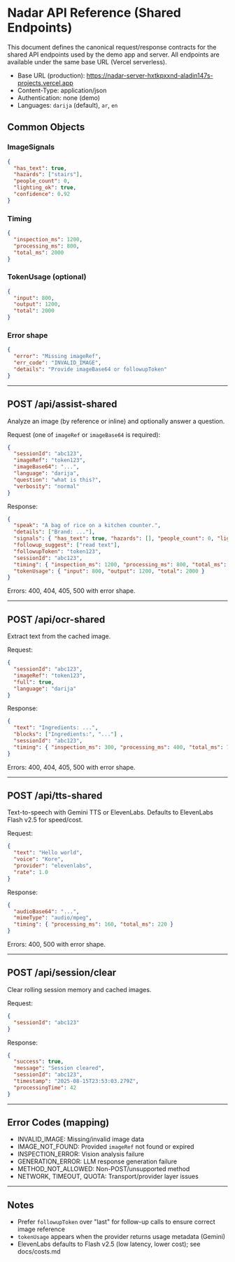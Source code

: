 # Nadar API Reference (Shared Endpoints)

This document defines the canonical request/response contracts for the shared API endpoints used by the demo app and server. All endpoints are available under the same base URL (Vercel serverless).

- Base URL (production): <https://nadar-server-hxtkpxxnd-aladin147s-projects.vercel.app>
- Content-Type: application/json
- Authentication: none (demo)
- Languages: `darija` (default), `ar`, `en`

## Common Objects

### ImageSignals

```json
{
  "has_text": true,
  "hazards": ["stairs"],
  "people_count": 0,
  "lighting_ok": true,
  "confidence": 0.92
}
```

### Timing

```json
{
  "inspection_ms": 1200,
  "processing_ms": 800,
  "total_ms": 2000
}
```

### TokenUsage (optional)

```json
{
  "input": 800,
  "output": 1200,
  "total": 2000
}
```

### Error shape

```json
{
  "error": "Missing imageRef",
  "err_code": "INVALID_IMAGE",
  "details": "Provide imageBase64 or followupToken"
}
```

---

## POST /api/assist-shared

Analyze an image (by reference or inline) and optionally answer a question.

Request (one of `imageRef` or `imageBase64` is required):

```json
{
  "sessionId": "abc123",
  "imageRef": "token123",
  "imageBase64": "...",
  "language": "darija",
  "question": "what is this?",
  "verbosity": "normal"
}
```

Response:

```json
{
  "speak": "A bag of rice on a kitchen counter.",
  "details": ["Brand: ..."],
  "signals": { "has_text": true, "hazards": [], "people_count": 0, "lighting_ok": true, "confidence": 0.9 },
  "followup_suggest": ["read text"],
  "followupToken": "token123",
  "sessionId": "abc123",
  "timing": { "inspection_ms": 1200, "processing_ms": 800, "total_ms": 2000 },
  "tokenUsage": { "input": 800, "output": 1200, "total": 2000 }
}
```

Errors: 400, 404, 405, 500 with error shape.

---

## POST /api/ocr-shared

Extract text from the cached image.

Request:

```json
{
  "sessionId": "abc123",
  "imageRef": "token123",
  "full": true,
  "language": "darija"
}
```

Response:

```json
{
  "text": "Ingredients: ...",
  "blocks": ["Ingredients:", "..."] ,
  "sessionId": "abc123",
  "timing": { "inspection_ms": 300, "processing_ms": 400, "total_ms": 700 }
}
```

Errors: 400, 404, 405, 500 with error shape.

---

## POST /api/tts-shared

Text-to-speech with Gemini TTS or ElevenLabs. Defaults to ElevenLabs Flash v2.5 for speed/cost.

Request:

```json
{
  "text": "Hello world",
  "voice": "Kore",
  "provider": "elevenlabs",
  "rate": 1.0
}
```

Response:

```json
{
  "audioBase64": "...",
  "mimeType": "audio/mpeg",
  "timing": { "processing_ms": 160, "total_ms": 220 }
}
```

Errors: 400, 500 with error shape.

---

## POST /api/session/clear

Clear rolling session memory and cached images.

Request:

```json
{
  "sessionId": "abc123"
}
```

Response:

```json
{
  "success": true,
  "message": "Session cleared",
  "sessionId": "abc123",
  "timestamp": "2025-08-15T23:53:03.279Z",
  "processingTime": 42
}
```

---

## Error Codes (mapping)

- INVALID_IMAGE: Missing/invalid image data
- IMAGE_NOT_FOUND: Provided `imageRef` not found or expired
- INSPECTION_ERROR: Vision analysis failure
- GENERATION_ERROR: LLM response generation failure
- METHOD_NOT_ALLOWED: Non-POST/unsupported method
- NETWORK, TIMEOUT, QUOTA: Transport/provider layer issues

---

## Notes

- Prefer `followupToken` over "last" for follow-up calls to ensure correct image reference
- `tokenUsage` appears when the provider returns usage metadata (Gemini)
- ElevenLabs defaults to Flash v2.5 (low latency, lower cost); see docs/costs.md

